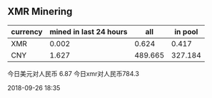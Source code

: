 ## XMR Minering

|currency|mined in last 24 hours|all|in pool|
|---|---|---|---|
|XMR|0.002|0.624|0.417|
|CNY|1.627|489.665|327.184|

今日美元对人民币 6.87	今日xmr对人民币784.3


2018-09-26 18:35